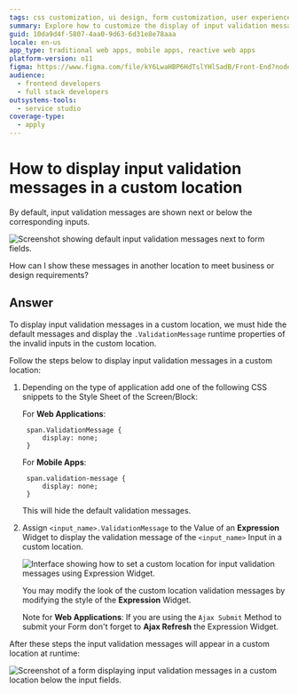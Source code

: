 ```yaml
---
tags: css customization, ui design, form customization, user experience, error handling
summary: Explore how to customize the display of input validation messages in OutSystems 11 (O11) by relocating them from their default positions.
guid: 10da9d4f-5807-4aa0-9d63-6d31e8e78aaa
locale: en-us
app_type: traditional web apps, mobile apps, reactive web apps
platform-version: o11
figma: https://www.figma.com/file/kY6LwaHBP6HdTslYHlSadB/Front-End?node-id=844:99
audience:
  - frontend developers
  - full stack developers
outsystems-tools:
  - service studio
coverage-type:
  - apply
---
```


# How to display input validation messages in a custom location

By default, input validation messages are shown next or below the corresponding inputs.

![Screenshot showing default input validation messages next to form fields.](images/validation-messages-00.png "Default Input Validation Messages")

How can I show these messages in another location to meet business or design requirements?

## Answer

To display input validation messages in a custom location, we must hide the default messages and display the `.ValidationMessage` runtime properties of the invalid inputs in the custom location.

Follow the steps below to display input validation messages in a custom location:

1. Depending on the type of application add one of the following CSS snippets to the Style Sheet of the Screen/Block: 

    For **Web Applications**:
    
        span.ValidationMessage {
            display: none;
        }

    For **Mobile Apps**: 

        span.validation-message {
            display: none; 
        }

    This will hide the default validation messages.

1. Assign `<input_name>.ValidationMessage` to the Value of an **Expression** Widget to display the validation message of the `<input_name>` Input in a custom location. 

    ![Interface showing how to set a custom location for input validation messages using Expression Widget.](images/validation-messages-01.png "Setting Custom Location for Validation Messages")

    You may modify the look of the custom location validation messages by modifying the style of the **Expression** Widget.

    Note for **Web Applications**: If you are using the `Ajax Submit` Method to submit your Form don't forget to **Ajax Refresh** the Expression Widget.

After these steps the input validation messages will appear in a custom location at runtime:

![Screenshot of a form displaying input validation messages in a custom location below the input fields.](images/validation-messages-02.png "Custom Location Input Validation Messages Display")